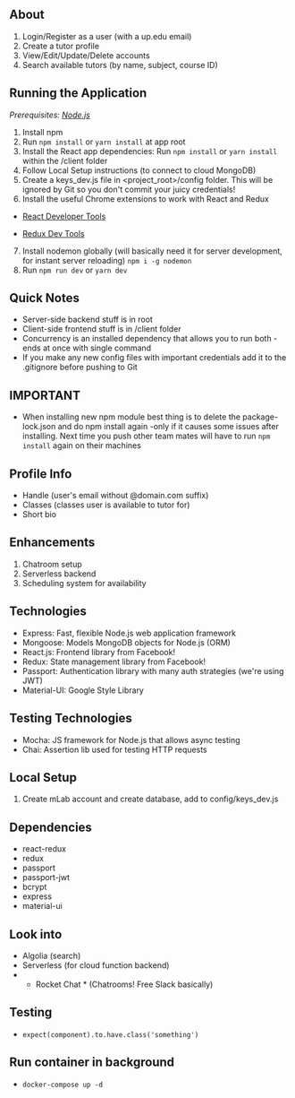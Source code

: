## About

1. Login/Register as a user (with a up.edu email)
2. Create a tutor profile
3. View/Edit/Update/Delete accounts
4. Search available tutors (by name, subject, course ID)

## Running the Application

_Prerequisites: [Node.js](https://nodejs.org/en/)_

1. Install npm
2. Run `npm install` or `yarn install` at app root
3. Install the React app dependencies: Run `npm install` or `yarn install` within the /client folder
4. Follow Local Setup instructions (to connect to cloud MongoDB)
5. Create a keys_dev.js file in <project_root>/config folder. This will be ignored by Git so you don't commit your juicy credentials!
6. Install the useful Chrome extensions to work with React and Redux

- [React Developer Tools](https://chrome.google.com/webstore/detail/react-developer-tools/fmkadmapgofadopljbjfkapdkoienihi?hl=en)

- [Redux Dev Tools](https://chrome.google.com/webstore/detail/redux-devtools/lmhkpmbekcpmknklioeibfkpmmfibljd?hl=en)

7. Install nodemon globally (will basically need it for server development, for instant server reloading) `npm i -g nodemon`
8. Run `npm run dev` or `yarn dev`

## Quick Notes

- Server-side backend stuff is in root
- Client-side frontend stuff is in /client folder
- Concurrency is an installed dependency that allows you to run both -ends at once with single command
- If you make any new config files with important credentials add it to the .gitignore before pushing to Git

## IMPORTANT

- When installing new npm module best thing is to delete the package-lock.json and do npm install again -only if it causes some issues after installing. Next time you push other team mates will have to run `npm install` again on their machines

## Profile Info

- Handle (user's email without @domain.com suffix)
- Classes (classes user is available to tutor for)
- Short bio

## Enhancements

1. Chatroom setup
2. Serverless backend
3. Scheduling system for availability

## Technologies

- Express: Fast, flexible Node.js web application framework
- Mongoose: Models MongoDB objects for Node.js (ORM)
- React.js: Frontend library from Facebook!
- Redux: State management library from Facebook!
- Passport: Authentication library with many auth strategies (we're using JWT)
- Material-UI: Google Style Library

## Testing Technologies

- Mocha: JS framework for Node.js that allows async testing
- Chai: Assertion lib used for testing HTTP requests

## Local Setup

1. Create mLab account and create database, add to config/keys_dev.js

## Dependencies

- react-redux
- redux
- passport
- passport-jwt
- bcrypt
- express
- material-ui

## Look into

- Algolia (search)
- Serverless (for cloud function backend)
- - Rocket Chat \* (Chatrooms! Free Slack basically)

## Testing

- `expect(component).to.have.class('something')`

## Run container in background

- `docker-compose up -d`

